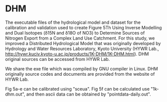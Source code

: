 # DHM
 
The executable files of the hydrological model and dataset for the calibration and validation used to create Figure 5Th Using Inverse Modelling and Dual Isotopes (δ15N and δ18O of NO3) to Determine Sources of Nitrogen Export from a Complex Land Use Catchment.
For this study, we improved a Distributed Hydrological Model that was originally developed by Hydrology and Water Resources Laboratory, Kyoto University (HYWR Lab.,
http://hywr.kuciv.kyoto-u.ac.jp/products/1K-DHM/1K-DHM.html). DHM original sources can be accessed from HYWR Lab. 

We share the exe file which was compiled by GNU compiler in Linux.
DHM originally source codes and documents are provided from the website of HYWR Lab.

Fig 5a-e can be calibrated using "sceua".
Fig 5f can be calculated use "1k-dhm.out", and then ascii data can be obtained by "pointdata-daily.out".
